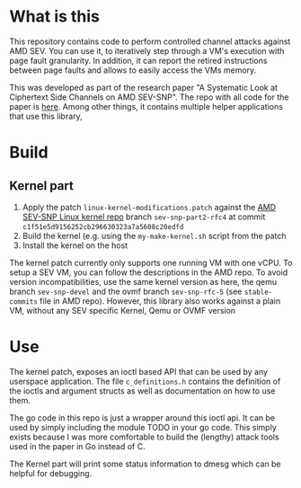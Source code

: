 # What is this

This repository contains code to perform controlled channel
attacks against AMD SEV. You can use it, to iteratively step
through a VM's execution with page fault granularity.
In addition, it can report the retired instructions between
page faults and allows to easily access the VMs memory.

This was developed as part of the  research paper "A Systematic Look at Ciphertext Side Channels on AMD SEV-SNP".
The repo with all code for the paper is [here](https://github.com/UzL-ITS/sev-ciphertext-side-channels).
Among other things, it contains multiple helper applications that use 
this library, 

# Build

## Kernel part

1) Apply the patch `linux-kernel-modifications.patch` against the [AMD SEV-SNP Linux kernel repo](https://github.com/AMDESE/AMDSEV/tree/sev-snp-devel) branch `sev-snp-part2-rfc4` at commit `c1f51e5d9156252cb296630323a7a5608c20edfd`
2) Build the kernel (e.g. using the `my-make-kernel.sh` script from the patch
3) Install the kernel on the host

The kernel patch currently only supports one running VM with one vCPU.
To setup a SEV VM, you can follow the descriptions in the AMD repo.
To avoid version incompatibilities, use the same kernel version as here,
the qemu branch `sev-snp-devel` and the ovmf branch `sev-snp-rfc-5`
(see `stable-commits` file in AMD repo).
However, this library also works against a plain VM, without any SEV
specific Kernel, Qemu or OVMF version

# Use
The kernel patch, exposes an ioctl based API that can be used by 
any userspace application. The file `c_definitions.h` contains
the definition of the ioctls and argument structs as well as
documentation on how to use them.

The go code in this repo is just a wrapper around this ioctl
api. It can be used by simply including the module TODO
in your go code. This simply exists because I was more
comfortable to build the (lengthy) attack tools
used in the paper in Go instead of C.

The Kernel part will print some status information to dmesg
which can be helpful for debugging.